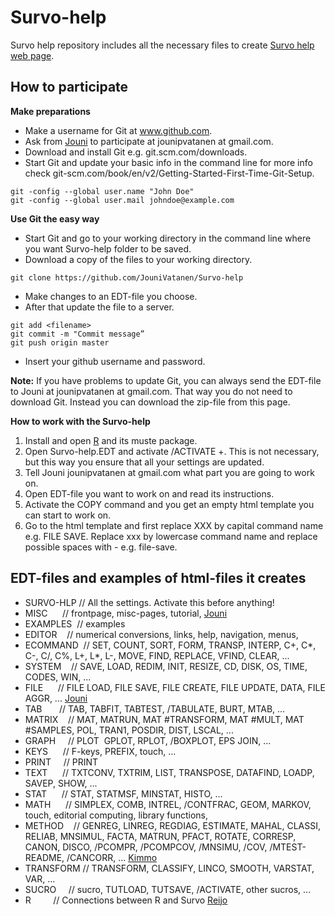# Survo-help
Survo help repository includes all the necessary files to create [Survo help web page](https://d3l3g8x9oq84ue.cloudfront.net/). 

## How to participate
**Make preparations**
* Make a username for Git at www.github.com.
* Ask from [Jouni](https://github.com/JouniVatanen) to participate at jounipvatanen at gmail.com.
* Download and install Git e.g. git.scm.com/downloads.
* Start Git and update your basic info in the command line for more info check git-scm.com/book/en/v2/Getting-Started-First-Time-Git-Setup.
```
git -config --global user.name "John Doe"
git -config --global user.mail johndoe@example.com
```

**Use Git the easy way**
* Start Git and go to your working directory in the command line where you want Survo-help folder to be saved.
* Download a copy of the files to your working directory.
```
git clone https://github.com/JouniVatanen/Survo-help
```
* Make changes to an EDT-file you choose.
* After that update the file to a server.
```
git add <filename>
git commit -m "Commit message”
git push origin master
```
* Insert your github username and password.

**Note:** If you have problems to update Git, you can always send the EDT-file to Jouni at jounipvatanen at gmail.com. That way you do not need to download Git. Instead you can download the zip-file from this page.

**How to work with the Survo-help**
1. Install and open [R](https://cran.r-project.org/) and its muste package.
1. Open Survo-help.EDT and activate /ACTIVATE +. This is not necessary, but this way you ensure that all your settings are updated.
1. Tell Jouni jounipvatanen at gmail.com what part you are going to work on.
1. Open EDT-file you want to work on and read its instructions. 
1. Activate the COPY command and you get an empty html template you can start to work on.
1. Go to the html template and first replace XXX by capital command name e.g. FILE SAVE. Replace xxx by lowercase command name and replace possible spaces with - e.g. file-save.

## EDT-files and examples of html-files it creates
* SURVO-HLP // All the settings. Activate this before anything!
* MISC      // frontpage, misc-pages, tutorial, [Jouni](https://github.com/JouniVatanen)
* EXAMPLES  // examples
* EDITOR    // numerical conversions, links, help, navigation, menus,
* ECOMMAND  // SET, COUNT, SORT, FORM, TRANSP, INTERP, C+, C*, C-, C/, C%, L+, L*, L-, MOVE, FIND, REPLACE, VFIND, CLEAR, ...
* SYSTEM    // SAVE, LOAD, REDIM, INIT, RESIZE, CD, DISK, OS, TIME, CODES, WIN, ...
* FILE      // FILE LOAD, FILE SAVE, FILE CREATE, FILE UPDATE, DATA, FILE AGGR, ... [Jouni](https://github.com/JouniVatanen)
* TAB       // TAB, TABFIT, TABTEST, /TABULATE, BURT, MTAB, ...
* MATRIX    // MAT, MATRUN, MAT #TRANSFORM, MAT #MULT, MAT #SAMPLES, POL, TRAN1, POSDIR, DIST, LSCAL, ...
* GRAPH     // PLOT  GPLOT, RPLOT, /BOXPLOT, EPS JOIN, ...
* KEYS      // F-keys, PREFIX, touch, ...
* PRINT     // PRINT
* TEXT      // TXTCONV, TXTRIM, LIST, TRANSPOSE, DATAFIND, LOADP, SAVEP, SHOW, ...
* STAT      // STAT, STATMSF, MINSTAT, HISTO, ...
* MATH      // SIMPLEX, COMB, INTREL, /CONTFRAC, GEOM, MARKOV, touch, editorial computing, library functions,
* METHOD    // GENREG, LINREG, REGDIAG, ESTIMATE, MAHAL, CLASSI, RELIAB, MNSIMUL, FACTA, MATRUN, PFACT, ROTATE, CORRESP, CANON, DISCO, /PCOMPR, /PCOMPCOV, /MNSIMU, /COV, /MTEST-README, /CANCORR, ... [Kimmo](https://github.com/KimmoVehkalahti)
* TRANSFORM // TRANSFORM, CLASSIFY, LINCO, SMOOTH, VARSTAT, VAR, ...
* SUCRO     // sucro, TUTLOAD, TUTSAVE, /ACTIVATE, other sucros, ...
* R         // Connections between R and Survo [Reijo](https://github.com/rsund)
